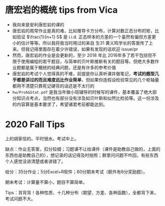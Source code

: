 # 唐宏岩的概统 tips from Vica

- 我向来是安利唐宏岩的课的
- 唐宏岩的周常作业是真的难，比如推导卡方分布，计算对数正态分布的矩，比如验证 $\frac{1}{n+1} S$ 是 i.i.d. 正态样本的方差的一个虽然有偏但方差更小的估计等等。所以我将我当时用过的来自 生31 黄义鸣学长的答案传了上来。但我记得里面存在着少许错误，如果有发现的话欢迎 issue/pr 
- 然而，唐宏岩的作业是会更新的，至少 2018 年比 2016年多了若干包括但不限于使用编程的若干题目，与简单的贝叶斯推断有关的题目等。但绝大多数作业题都是属于概统的经典问题，还是有许多的参考价值
- 唐宏岩的考试个人觉得真的不难，前提是你认真听课并做笔记，**考试的题型几乎都是讲过的而且难度远比作业简单**，但如果你连假设检验常见的几个枢轴量都用不清楚只靠死记硬背的话还是不太行的
- `hw/Prob&Stat.pdf` 是我当年做小班辅导的时候写的课件，基本覆盖了绝大部分知识点考点，当然也有部分没有涉及如贝叶斯和似然比检验等。这一份涉及的内容算是基本要求了，希望诸君考前都能达到。

 # 2020 Fall Tips

上的胡家信的。平时很水。考试中上。

缺点：作业无答案，扣分较细；习题课不让给课件（课件是助教自己做的，上面的东西也是助教自己的），想记录的话记得及时拍照；群里问问题不咋回，有些东西个人感觉没讲清楚或者讲错了。

给分：35分作业；5分Excel+R软件；60分期末考试（额外有6分奖励题）。

期末考试：计算量不算小，题目不算简单。

Tips：背背背！各种性质、十几种分布（期望、方差、各种函数），全都背下来，考试问题不大。



